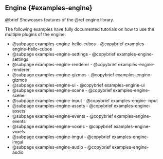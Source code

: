 ## Engine {#examples-engine}

@brief Showcases features of the @ref engine library.

The following examples have fully documented tutorials on how to use the
multiple plugins of the engine:

- @subpage examples-engine-hello-cubos - @copybrief examples-engine-hello-cubos
- @subpage examples-engine-settings - @copybrief examples-engine-settings
- @subpage examples-engine-renderer - @copybrief examples-engine-renderer
- @subpage examples-engine-gizmos - @copybrief examples-engine-gizmos
- @subpage examples-engine-ui - @copybrief examples-engine-ui
- @subpage examples-engine-scene - @copybrief examples-engine-scene
- @subpage examples-engine-input - @copybrief examples-engine-input
- @subpage examples-engine-assets - @copybrief examples-engine-assets
- @subpage examples-engine-events - @copybrief examples-engine-events
- @subpage examples-engine-voxels - @copybrief examples-engine-voxels
- @subpage examples-engine-imgui - @copybrief examples-engine-imgui
- @subpage examples-engine-audio - @copybrief examples-engine-audio
